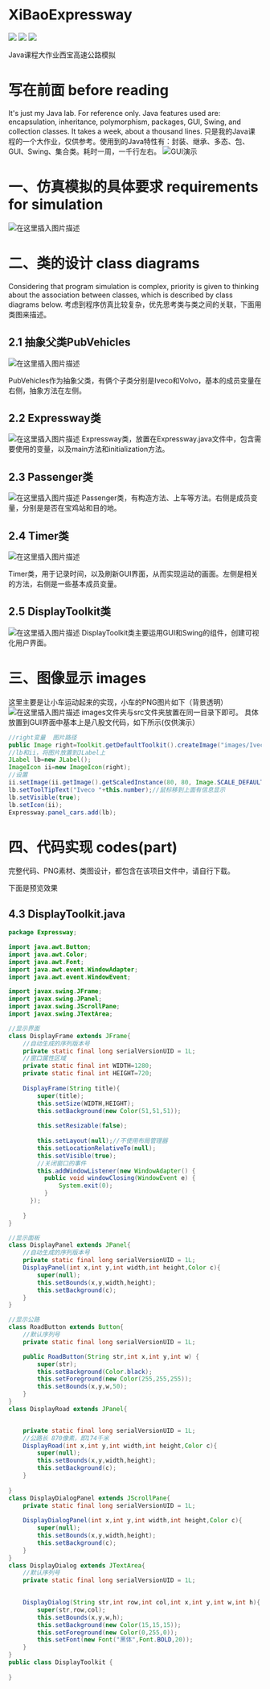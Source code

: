 # XiBaoExpressway
![](https://img.shields.io/github/repo-size/Iamnotphage/XiBaoExpressway) ![](https://img.shields.io/badge/license-CC%20BY--NC--SA%204.0-blue) ![](https://img.shields.io/github/stars/Iamnotphage/XiBaoExpressway?style=social)

Java课程大作业西宝高速公路模拟


# 写在前面 before reading
It's just my Java lab. For reference only. Java features used are: encapsulation, inheritance, polymorphism, packages, GUI, Swing, and collection classes. 
It takes a week, about a thousand lines.
只是我的Java课程的一个大作业，仅供参考。使用到的Java特性有：封装、继承、多态、包、GUI、Swing、集合类。耗时一周，一千行左右。
![GUI演示](https://img-blog.csdnimg.cn/0b6540608c32411280ccc1333bc23076.png#pic_center)


# 一、仿真模拟的具体要求 requirements for simulation

![在这里插入图片描述](https://img-blog.csdnimg.cn/3e2367d244954fb3822f1b781bbd2d32.png#pic_center)


# 二、类的设计 class diagrams

Considering that program simulation is complex, priority is given to thinking about the association between classes, which is described by class diagrams below.
考虑到程序仿真比较复杂，优先思考类与类之间的关联，下面用类图来描述。

## 2.1 抽象父类PubVehicles
![在这里插入图片描述](https://img-blog.csdnimg.cn/31a124465663445585fa57e67d82298e.png#pic_center)

PubVehicles作为抽象父类，有俩个子类分别是Iveco和Volvo，基本的成员变量在右侧，抽象方法在左侧。

## 2.2 Expressway类
![在这里插入图片描述](https://img-blog.csdnimg.cn/ad781787dd8d4caeb624456b97b6e6ac.png#pic_center)
Expressway类，放置在Expressway.java文件中，包含需要使用的变量，以及main方法和initialization方法。



## 2.3 Passenger类
![在这里插入图片描述](https://img-blog.csdnimg.cn/4cf6664457bc4ab4b8179ee9305e902c.png#pic_center)
 Passenger类，有构造方法、上车等方法。右侧是成员变量，分别是是否在宝鸡站和目的地。

## 2.4 Timer类
![在这里插入图片描述](https://img-blog.csdnimg.cn/3c103eb8486f4b71bb33f29d94703cdc.png#pic_center)

Timer类，用于记录时间，以及刷新GUI界面，从而实现运动的画面。左侧是相关的方法，右侧是一些基本成员变量。

## 2.5 DisplayToolkit类
![在这里插入图片描述](https://img-blog.csdnimg.cn/928816d02e094dc3986e9ac3a809a2f3.png#pic_center)
DisplayToolkit类主要运用GUI和Swing的组件，创建可视化用户界面。

# 三、图像显示 images
这里主要是让小车运动起来的实现，小车的PNG图片如下（背景透明）
![在这里插入图片描述](https://img-blog.csdnimg.cn/323ce83ddd3744f7938d3ab9ed0fc7ef.png#pic_center)
images文件夹与src文件夹放置在同一目录下即可。
具体放置到GUI界面中基本上是八股文代码，如下所示(仅供演示）

```java
//right变量  图片路径
public Image right=Toolkit.getDefaultToolkit().createImage("images/Iveco_Right.png");
//lb和ii，将图片放置到JLabel上
JLabel lb=new JLabel();
ImageIcon ii=new ImageIcon(right);
//设置
ii.setImage(ii.getImage().getScaledInstance(80, 80, Image.SCALE_DEFAULT));//缩放到80x80
lb.setToolTipText("Iveco "+this.number);//鼠标移到上面有信息显示
lb.setVisible(true);
lb.setIcon(ii);
Expressway.panel_cars.add(lb);
```

# 四、代码实现 codes(part)
完整代码、PNG素材、类图设计，都包含在该项目文件中，请自行下载。

下面是预览效果
## 4.3 DisplayToolkit.java

```java
package Expressway;

import java.awt.Button;
import java.awt.Color;
import java.awt.Font;
import java.awt.event.WindowAdapter;
import java.awt.event.WindowEvent;

import javax.swing.JFrame;
import javax.swing.JPanel;
import javax.swing.JScrollPane;
import javax.swing.JTextArea;

//显示界面
class DisplayFrame extends JFrame{
	//自动生成的序列版本号
	private static final long serialVersionUID = 1L;
	//窗口属性区域
	private static final int WIDTH=1280;
	private static final int HEIGHT=720;
	
	DisplayFrame(String title){
		super(title);
		this.setSize(WIDTH,HEIGHT);
		this.setBackground(new Color(51,51,51));
		
		this.setResizable(false);
		
		this.setLayout(null);//不使用布局管理器
		this.setLocationRelativeTo(null);
		this.setVisible(true);
		//关闭窗口的事件
		this.addWindowListener(new WindowAdapter() {
          public void windowClosing(WindowEvent e) {
              System.exit(0);
          }
      });
		
	}
}

//显示面板
class DisplayPanel extends JPanel{
	//自动生成的序列版本号
	private static final long serialVersionUID = 1L;
	DisplayPanel(int x,int y,int width,int height,Color c){
		super(null);
		this.setBounds(x,y,width,height);
		this.setBackground(c);
	}
}

//显示公路
class RoadButton extends Button{
	//默认序列号
	private static final long serialVersionUID = 1L;

	public RoadButton(String str,int x,int y,int w) {
		super(str);
		this.setBackground(Color.black);
		this.setForeground(new Color(255,255,255));
		this.setBounds(x,y,w,50);
	}
}
class DisplayRoad extends JPanel{


	private static final long serialVersionUID = 1L;
	//公路长 870像素，即174千米
	DisplayRoad(int x,int y,int width,int height,Color c){
		super(null);
		this.setBounds(x,y,width,height);
		this.setBackground(c);
	}
		
}
class DisplayDialogPanel extends JScrollPane{
	private static final long serialVersionUID = 1L;
	
	DisplayDialogPanel(int x,int y,int width,int height,Color c){
		super(null);
		this.setBounds(x,y,width,height);
		this.setBackground(c);
	}
}
class DisplayDialog extends JTextArea{
	//默认序列号
	private static final long serialVersionUID = 1L;

	
	DisplayDialog(String str,int row,int col,int x,int y,int w,int h){
		super(str,row,col);
		this.setBounds(x,y,w,h);
		this.setBackground(new Color(15,15,15));
		this.setForeground(new Color(0,255,0));
		this.setFont(new Font("黑体",Font.BOLD,20));
	}
}
public class DisplayToolkit {
	
}

```

